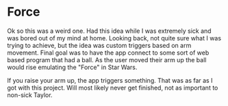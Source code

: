 # Force

Ok so this was a weird one. Had this idea while I was extremely sick and was bored out of my mind at home. Looking back, not quite sure what I was trying to achieve, but the idea was custom triggers based on arm movement. Final goal was to have the app connect to some sort of web based program that had a ball. As the user moved their arm up the ball would rise emulating the "Force" in Star Wars.

If you raise your arm up, the app triggers something. That was as far as I got with this project. Will most likely never get finished, not as important to non-sick Taylor.
